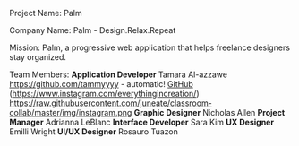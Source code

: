 Project Name: Palm

Company Name: Palm - Design.Relax.Repeat

Mission: Palm, a progressive web application that helps freelance designers stay organized.

Team Members:
**Application Developer** Tamara Al-azzawe https://github.com/tammyyyy - automatic! [GitHub](https://github.com/tammyyyy) (https://www.instagram.com/everythingincreation/) https://raw.githubusercontent.com/juneate/classroom-collab/master/img/instagram.png
**Graphic Designer** Nicholas Allen
**Project Manager** Adrianna LeBlanc
**Interface Developer** Sara Kim
**UX Designer** Emilli Wright
**UI/UX Designer** Rosauro Tuazon
